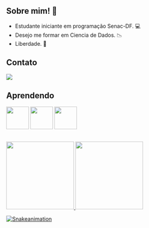 ## Sobre mim! 👋

- Estudante iniciante em programação Senac-DF. :computer:
- Desejo me formar em Ciencia de Dados. :chart_with_downwards_trend:
- Liberdade. :sunrise:

## Contato

<div> 
<a href="https://instagram.com/viitor.cs"target="_blank"><img loading="lazy" src="https://img.shields.io/badge/-Instagram-%23E4405F?style=for-the-badge&logo=instagram&logoColor=white"target="_blank"></a>
</div>

## Aprendendo

<img height="60" width="60" src="https://cdn.jsdelivr.net/gh/devicons/devicon@latest/icons/github/github-original-wordmark.svg"/>  <img height="60" width="60" src="https://cdn.jsdelivr.net/gh/devicons/devicon@latest/icons/java/java-plain.svg"/>  <img height="60" width="60" src="https://cdn.jsdelivr.net/gh/devicons/devicon@latest/icons/chrome/chrome-plain.svg" />

## #

<div>
<a href="https://github.com/NeaD20">
<img loading="lazy" height="180em" src="https://github-readme-stats.vercel.app/api/top-langs/?username=NeaD20&layout=compact&langs_count=7&theme=dracula"/>
<img loading="lazy" height="180em" src="https://github-readme-stats.vercel.app/api?username=NeaD20&show_icons=true&theme=dracula&include_all_commits=true&count_private=true"/>
</div>

![Snakeanimation](https://github.com/seu-usuário-aqui/NeaD20/blob/output/github-contribution-grid-snake.svg)          
          
     
<!--
**NeaD20/NeaD20** is a ✨ _special_ ✨ repository because its `README.md` (this file) appears on your GitHub profile.

Here are some ideas to get you started:

- 🔭 I’m currently working on ...
- 🌱 I’m currently learning ...
- 👯 I’m looking to collaborate on ...
- 🤔 I’m looking for help with ...
- 💬 Ask me about ...
- 📫 How to reach me: ...
- 😄 Pronouns: ...
- ⚡ Fun fact: ...
-->
